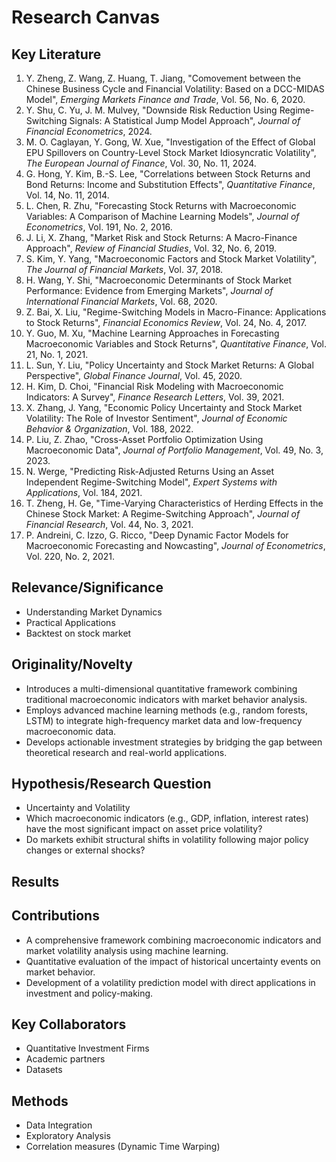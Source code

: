 # Research Canvas

## Key Literature

1. Y. Zheng, Z. Wang, Z. Huang, T. Jiang, "Comovement between the Chinese Business Cycle and Financial Volatility: Based on a DCC-MIDAS Model", *Emerging Markets Finance and Trade*, Vol. 56, No. 6, 2020.
2. Y. Shu, C. Yu, J. M. Mulvey, "Downside Risk Reduction Using Regime-Switching Signals: A Statistical Jump Model Approach", *Journal of Financial Econometrics*, 2024.
3. M. O. Caglayan, Y. Gong, W. Xue, "Investigation of the Effect of Global EPU Spillovers on Country-Level Stock Market Idiosyncratic Volatility", *The European Journal of Finance*, Vol. 30, No. 11, 2024.
4. G. Hong, Y. Kim, B.-S. Lee, "Correlations between Stock Returns and Bond Returns: Income and Substitution Effects", *Quantitative Finance*, Vol. 14, No. 11, 2014.
5. L. Chen, R. Zhu, "Forecasting Stock Returns with Macroeconomic Variables: A Comparison of Machine Learning Models", *Journal of Econometrics*, Vol. 191, No. 2, 2016.
6. J. Li, X. Zhang, "Market Risk and Stock Returns: A Macro-Finance Approach", *Review of Financial Studies*, Vol. 32, No. 6, 2019.
7. S. Kim, Y. Yang, "Macroeconomic Factors and Stock Market Volatility", *The Journal of Financial Markets*, Vol. 37, 2018.
8. H. Wang, Y. Shi, "Macroeconomic Determinants of Stock Market Performance: Evidence from Emerging Markets", *Journal of International Financial Markets*, Vol. 68, 2020.
9. Z. Bai, X. Liu, "Regime-Switching Models in Macro-Finance: Applications to Stock Returns", *Financial Economics Review*, Vol. 24, No. 4, 2017.
10. Y. Guo, M. Xu, "Machine Learning Approaches in Forecasting Macroeconomic Variables and Stock Returns", *Quantitative Finance*, Vol. 21, No. 1, 2021.
11. L. Sun, Y. Liu, "Policy Uncertainty and Stock Market Returns: A Global Perspective", *Global Finance Journal*, Vol. 45, 2020.
12. H. Kim, D. Choi, "Financial Risk Modeling with Macroeconomic Indicators: A Survey", *Finance Research Letters*, Vol. 39, 2021.
13. X. Zhang, J. Yang, "Economic Policy Uncertainty and Stock Market Volatility: The Role of Investor Sentiment", *Journal of Economic Behavior & Organization*, Vol. 188, 2022.
14. P. Liu, Z. Zhao, "Cross-Asset Portfolio Optimization Using Macroeconomic Data", *Journal of Portfolio Management*, Vol. 49, No. 3, 2023.
15. N. Werge, "Predicting Risk-Adjusted Returns Using an Asset Independent Regime-Switching Model", *Expert Systems with Applications*, Vol. 184, 2021.
16. T. Zheng, H. Ge, "Time-Varying Characteristics of Herding Effects in the Chinese Stock Market: A Regime-Switching Approach", *Journal of Financial Research*, Vol. 44, No. 3, 2021.
17. P. Andreini, C. Izzo, G. Ricco, "Deep Dynamic Factor Models for Macroeconomic Forecasting and Nowcasting", *Journal of Econometrics*, Vol. 220, No. 2, 2021.

## Relevance/Significance

* Understanding Market Dynamics
* Practical Applications
* Backtest on stock market

## Originality/Novelty

* Introduces a multi-dimensional quantitative framework combining traditional macroeconomic indicators with market behavior analysis.
* Employs advanced machine learning methods (e.g., random forests, LSTM) to integrate high-frequency market data and low-frequency macroeconomic data.
* Develops actionable investment strategies by bridging the gap between theoretical research and real-world applications.


## Hypothesis/Research Question
* Uncertainty and Volatility
* Which macroeconomic indicators (e.g., GDP, inflation, interest rates) have the most significant impact on asset price volatility?
* Do markets exhibit structural shifts in volatility following major policy changes or external shocks?

## Results



## Contributions
* A comprehensive framework combining macroeconomic indicators and market volatility analysis using machine learning.
* Quantitative evaluation of the impact of historical uncertainty events on market behavior.
* Development of a volatility prediction model with direct applications in investment and policy-making.

## Key Collaborators
* Quantitative Investment Firms
* Academic partners
* Datasets

## Methods
* Data Integration
* Exploratory Analysis
* Correlation measures (Dynamic Time Warping)
